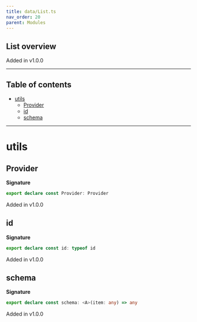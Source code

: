 ```yaml
---
title: data/List.ts
nav_order: 20
parent: Modules
---
```


## List overview

Added in v1.0.0

---

<h2 class="text-delta">Table of contents</h2>

- [utils](#utils)
  - [Provider](#provider)
  - [id](#id)
  - [schema](#schema)

---

# utils

## Provider

**Signature**

```ts
export declare const Provider: Provider
```

Added in v1.0.0

## id

**Signature**

```ts
export declare const id: typeof id
```

Added in v1.0.0

## schema

**Signature**

```ts
export declare const schema: <A>(item: any) => any
```

Added in v1.0.0
